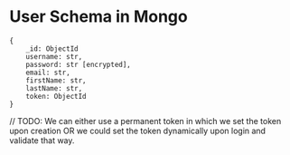 # User Schema in Mongo
```
{
    _id: ObjectId
    username: str,
    password: str [encrypted],
    email: str,
    firstName: str,
    lastName: str,
    token: ObjectId
}
```

// TODO: We can either use a permanent token in which we set the token upon creation
OR we could set the token dynamically upon login and validate that way.